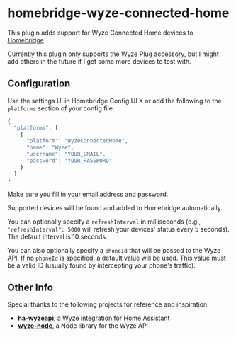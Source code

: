 # homebridge-wyze-connected-home

This plugin adds support for Wyze Connected Home devices to [Homebridge](https://github.com/homebridge/homebridge).

Currently this plugin only supports the Wyze Plug accessory, but I might add others in the future if I get some more devices to test with.

## Configuration

Use the settings UI in Homebridge Config UI X or add the following to the `platforms` section of your config file:

```js
{
  "platforms": [
    {
      "platform": "WyzeConnectedHome",
      "name": "Wyze",
      "username": "YOUR_EMAIL",
      "password": "YOUR_PASSWORD"
    }
  ]
}
```

Make sure you fill in your email address and password.

Supported devices will be found and added to Homebridge automatically.

You can optionally specify a `refreshInterval` in milliseconds (e.g., `"refreshInterval": 5000` will refresh your devices' status every 5 seconds).
The default interval is 10 seconds.

You can also optionally specify a `phoneId` that will be passed to the Wyze API.
If no `phoneId` is specified, a default value will be used.
This value must be a valid ID (usually found by intercepting your phone's traffic).

## Other Info

Special thanks to the following projects for reference and inspiration:

* **[ha-wyzeapi](https://github.com/JoshuaMulliken/ha-wyzeapi)**, a Wyze integration for Home Assistant
* **[wyze-node](https://github.com/noelportugal/wyze-node)**, a Node library for the Wyze API

